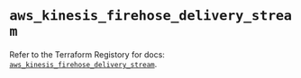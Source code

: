 # `aws_kinesis_firehose_delivery_stream`

Refer to the Terraform Registory for docs: [`aws_kinesis_firehose_delivery_stream`](https://www.terraform.io/docs/providers/aws/r/kinesis_firehose_delivery_stream).

